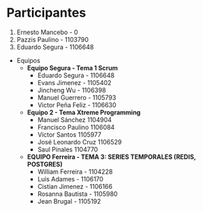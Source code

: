 # Participantes

1. Ernesto Mancebo - 0
2. Pazzis Paulino - 1103790
3. Eduardo Segura - 1106648

- Equipos
  - **Equipo Segura - Tema 1 Scrum**
    - Eduardo Segura - 1106648
    - Evans Jimenez - 1105402
    - Jincheng Wu - 1106398
    - Manuel Guerrero - 1105793
    - Victor Peña Feliz - 1106630
  - **Equipo 2 - Tema Xtreme Programming**
    - Manuel Sánchez 1104904
    - Francisco Paulino 1106084
    - Víctor Santos 1105977
    - José Leonardo Cruz 1106529
    - Saul Pinales 1104770
  - **EQUIPO Ferreira - TEMA 3: SERIES TEMPORALES (REDIS, POSTGRES)**
    - William Ferreira - 1104228
    - Luis Adames - 1106170
    - Cistian Jimenez - 1106166
    - Rosanna Bautista - 1105980 
    - Jean Brugal - 1105192